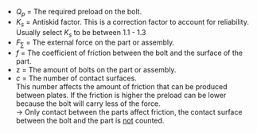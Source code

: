- $Q_p$ = The required preload on the bolt.
- $K_s$ = Antiskid factor. This is a correction factor to account for reliability. <br>Usually select $K_s$ to be between 1.1 - 1.3
- $F_{\sum}$ = The external force on the part or assembly.
- $f$ = The coefficient of friction between the bolt and the surface of the part.
- $\textrm{z}$ = The amount of bolts on the part or assembly.
- $c$ = The number of contact surfaces. <br>This number affects the amount of friction that can be produced between plates. If the friction is higher the preload can be lower because the bolt will carry less of the force.<br> -> Only contact between the parts affect friction, the contact surface between the bolt and the part is <u>not</u> counted.